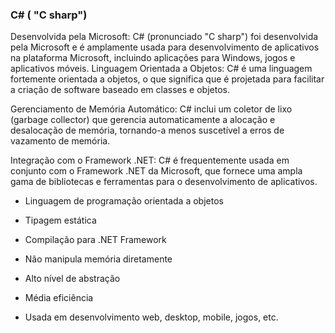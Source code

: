 ### C# ( "C sharp")

Desenvolvida pela Microsoft: C# (pronunciado "C sharp") foi desenvolvida pela Microsoft e é amplamente usada para desenvolvimento de aplicativos na plataforma Microsoft, incluindo aplicações para Windows, jogos e aplicativos móveis.
Linguagem Orientada a Objetos: C# é uma linguagem fortemente orientada a objetos, o que significa que é projetada para facilitar a criação de software baseado em classes e objetos.

Gerenciamento de Memória Automático: C# inclui um coletor de lixo (garbage collector) que gerencia automaticamente a alocação e desalocação de memória, tornando-a menos suscetível a erros de vazamento de memória.

Integração com o Framework .NET: C# é frequentemente usada em conjunto com o Framework .NET da Microsoft, que fornece uma ampla gama de bibliotecas e ferramentas para o desenvolvimento de aplicativos.

* Linguagem de programação orientada a objetos

* Tipagem estática

* Compilação para .NET Framework

* Não manipula memória diretamente

* Alto nível de abstração

* Média eficiência

* Usada em desenvolvimento web, desktop, mobile, jogos, etc.